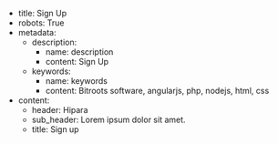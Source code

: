 - title: Sign Up
- robots: True
- metadata:
    - description:
        - name: description
        - content: Sign Up
    - keywords: 
        - name: keywords
        - content: Bitroots software, angularjs, php, nodejs, html, css
- content:
	- header: Hipara
	- sub_header: Lorem ipsum dolor sit amet.
	- title: Sign up